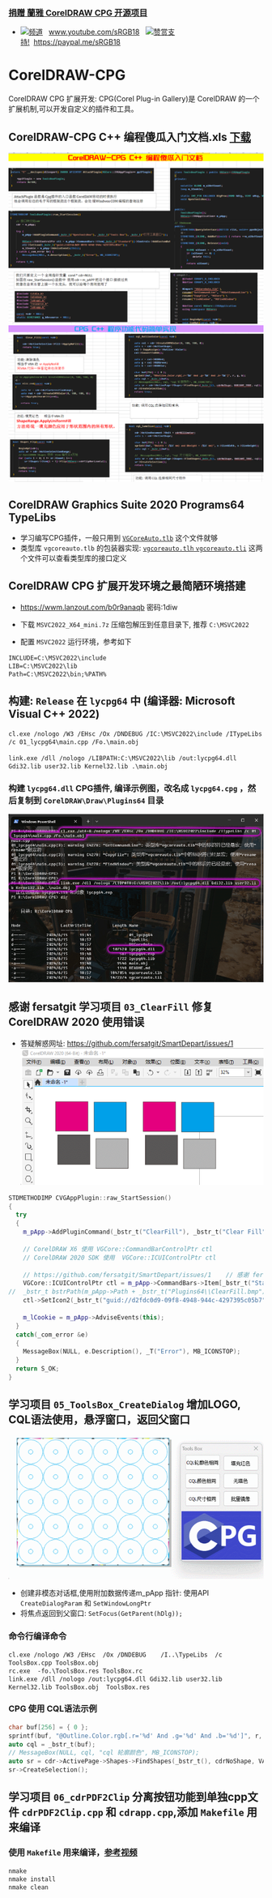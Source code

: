 ### [捐赠 蘭雅 CorelDRAW CPG 开源项目](https://github.com/hongwenjun/corelvba/blob/main/donate.md)
- [![](https://raw.githubusercontent.com/hongwenjun/vps_setup/master/img/youtube.png)频道](https://www.youtube.com/sRGB18/videos) &nbsp;&nbsp;www.youtube.com/sRGB18 &nbsp;&nbsp;[![](https://raw.githubusercontent.com/hongwenjun/vps_setup/master/img/paypal.png)赞赏支持!](https://paypal.me/sRGB18)&nbsp;&nbsp;https://paypal.me/sRGB18

# CorelDRAW-CPG
CorelDRAW CPG 扩展开发: CPG(Corel Plug-in Gallery)是 CorelDRAW 的一个扩展机制,可以开发自定义的插件和工具。

## CorelDRAW-CPG C++ 编程傻瓜入门文档.xls [下载](./img/) 
![](./img/cpgdoc_01.png) 
![](./img/cpgdoc_02.png) 

## CorelDRAW Graphics Suite 2020  Programs64 TypeLibs

- 学习编写CPG插件，一般只用到  [`VGCoreAuto.tlb`](./TypeLibs/VGCoreAuto.tlb) 这个文件就够
- 类型库 `vgcoreauto.tlb` 的包装器实现: [`vgcoreauto.tlh`  `vgcoreauto.tli`](./VGCoreAuto/) 这两个文件可以查看类型库的接口定义


## CorelDRAW CPG 扩展开发环境之最简陋环境搭建
- https://wwm.lanzout.com/b0r9anaqb 密码:1diw

- 下载 `MSVC2022_X64_mini.7z` 压缩包解压到任意目录下, 推荐 `C:\MSVC2022`

- 配置 `MSVC2022` 运行环境，参考如下

```
INCLUDE=C:\MSVC2022\include
LIB=C:\MSVC2022\lib
Path=C:\MSVC2022\bin;%PATH%
```

## 构建: `Release` 在 `lycpg64` 中 (编译器: Microsoft Visual C++ 2022)

```shell
cl.exe /nologo /W3 /EHsc /Ox /DNDEBUG /IC:\MSVC2022\include /ITypeLibs  /c 01_lycpg64\main.cpp /Fo.\main.obj

link.exe /dll /nologo /LIBPATH:C:\MSVC2022\lib /out:lycpg64.dll Gdi32.lib user32.lib Kernel32.lib .\main.obj
```

### 构建 `lycpg64.dll` CPG插件, 编译示例图，改名成 `lycpg64.cpg` ，然后复制到 `CorelDRAW\Draw\Plugins64` 目录

![](./img/CPG_Build.png) 


## 感谢 fersatgit  学习项目 `03_ClearFill` 修复CorelDRAW 2020 使用错误
- 答疑解惑网址: https://github.com/fersatgit/SmartDepart/issues/1 
![](./img/03_ClearFill.gif) 

```cpp
STDMETHODIMP CVGAppPlugin::raw_StartSession()
{
  try
  {
    m_pApp->AddPluginCommand(_bstr_t("ClearFill"), _bstr_t("Clear Fill"), _bstr_t("Clears fill from selected objects"));

    // CorelDRAW X6 使用 VGCore::CommandBarControlPtr ctl
    // CorelDRAW 2020 SDK 使用  VGCore::ICUIControlPtr ctl

    // https://github.com/fersatgit/SmartDepart/issues/1    // 感谢 fersatgit 修复CorelDRAW 2020 使用错误
    VGCore::ICUIControlPtr ctl = m_pApp->CommandBars->Item[_bstr_t("Standard")]->Controls->AddCustomButton(VGCore::cdrCmdCategoryPlugins, _bstr_t("ClearFill"), 1, VARIANT_FALSE);
//  _bstr_t bstrPath(m_pApp->Path + _bstr_t("Plugins64\\ClearFill.bmp"));
    ctl->SetIcon2(_bstr_t("guid://d2fdc0d9-09f8-4948-944c-4297395c05b7"));

    m_lCookie = m_pApp->AdviseEvents(this);
  }
  catch(_com_error &e)
  {
    MessageBox(NULL, e.Description(), _T("Error"), MB_ICONSTOP);
  }
  return S_OK;
}
```

## 学习项目 `05_ToolsBox_CreateDialog` 增加LOGO, CQL语法使用，悬浮窗口，返回父窗口
![](./img/05_CQLFind.webp) 

- 创建非模态对话框,使用附加数据传递m_pApp 指针: 使用API  `CreateDialogParam` 和 `SetWindowLongPtr`
- 将焦点返回到父窗口: `SetFocus(GetParent(hDlg));`

### 命令行编译命令
```shell
cl.exe /nologo /W3 /EHsc  /Ox /DNDEBUG    /I..\TypeLibs  /c ToolsBox.cpp ToolsBox.obj
rc.exe  -fo.\ToolsBox.res ToolsBox.rc
link.exe /dll /nologo /out:lycpg64.dll Gdi32.lib user32.lib Kernel32.lib ToolsBox.obj  ToolsBox.res
```

### CPG 使用 CQL语法示例
```cpp
char buf[256] = { 0 };
sprintf(buf, "@Outline.Color.rgb[.r='%d' And .g='%d' And .b='%d']", r, g, b);
auto cql = _bstr_t(buf);
// MessageBox(NULL, cql, "cql 轮廓颜色", MB_ICONSTOP);
auto sr = cdr->ActivePage->Shapes->FindShapes(_bstr_t(), cdrNoShape, VARIANT_TRUE, cql);
sr->CreateSelection();
```

## 学习项目 `06_cdrPDF2Clip` 分离按钮功能到单独cpp文件 `cdrPDF2Clip.cpp` 和 `cdrapp.cpp`,添加 `Makefile` 用来编译

### 使用 `Makefile` 用来编译，[参考视频](https://www.bilibili.com/video/BV1Nx4y1874F)
```shell
nmake
nmake install
nmake clean
```
